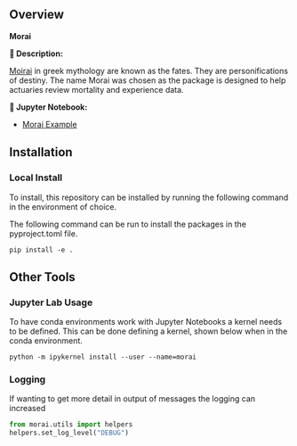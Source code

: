 
## Overview

**Morai**

**📖 Description:**

[Moirai](https://en.wikipedia.org/wiki/Moirai#:~:text=In%20ancient%20Greek%20religion%20and,Moirai) 
in greek mythology are known as the fates. They are personifications of destiny.
The name Morai was chosen as the package is designed to help actuaries review 
mortality and experience data.

**🔬 Jupyter Notebook:**

- [Morai Example](https://nbviewer.jupyter.org/github/jkoestner/morai/blob/main/notebooks/mortality.ipynb)

## Installation

### Local Install
To install, this repository can be installed by running the following command in 
the environment of choice.

The following command can be run to install the packages in the pyproject.toml file.

```
pip install -e .
```

## Other Tools
### Jupyter Lab Usage

To have conda environments work with Jupyter Notebooks a kernel needs to be defined. This can be done defining a kernel, shown below when
in the conda environment.

```
python -m ipykernel install --user --name=morai
```
### Logging

If wanting to get more detail in output of messages the logging can increased
```python
from morai.utils import helpers
helpers.set_log_level("DEBUG")
```